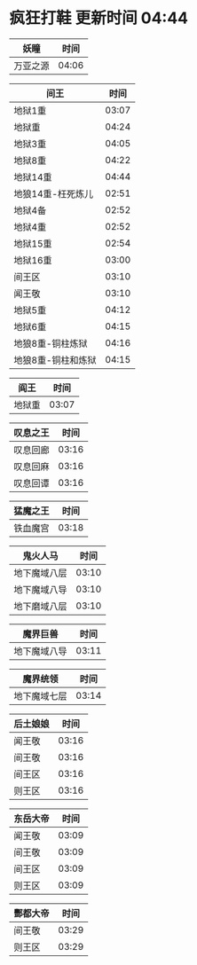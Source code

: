 # 疯狂打鞋 更新时间 04:44

| 妖瞳   | 时间    |
|--------|-------|
| 万亚之源 | 04:06 |

| 间王   | 时间    |
|--------|-------|
| 地狱1重 | 03:07 |
| 地狱重 | 04:24 |
| 地狱3重 | 04:05 |
| 地狱8重 | 04:22 |
| 地狱14重 | 04:44 |
| 地狼14重-枉死炼儿 | 02:51 |
| 地狱4备 | 02:52 |
| 地狱4重 | 02:52 |
| 地狱15重 | 02:54 |
| 地狱16重 | 03:00 |
| 间王区 | 03:10 |
| 闻王敬 | 03:10 |
| 地狱5重 | 04:12 |
| 地狱6重 | 04:15 |
| 地狼8重-铜柱炼狱 | 04:16 |
| 地狼8重-铜柱和炼狱 | 04:15 |

| 阎王   | 时间    |
|--------|-------|
| 地狱重 | 03:07 |

| 叹息之王   | 时间    |
|--------|-------|
| 叹息回廊 | 03:16 |
| 叹息回麻 | 03:16 |
| 叹息回谭 | 03:16 |

| 猛魔之王   | 时间    |
|--------|-------|
| 铁血魔宫 | 03:18 |

| 鬼火人马   | 时间    |
|--------|-------|
| 地下魔域八层 | 03:10 |
| 地下魔域八导 | 03:10 |
| 地下磨域八层 | 03:10 |

| 魔界巨兽   | 时间    |
|--------|-------|
| 地下魔域八导 | 03:11 |

| 魔界统领   | 时间    |
|--------|-------|
| 地下魔域七层 | 03:14 |

| 后土娘娘   | 时间    |
|--------|-------|
| 闻王敬 | 03:16 |
| 间王敬 | 03:16 |
| 间王区 | 03:16 |
| 则王区 | 03:16 |

| 东岳大帝   | 时间    |
|--------|-------|
| 闻王敬 | 03:09 |
| 间王敬 | 03:09 |
| 间王区 | 03:09 |
| 则王区 | 03:09 |

| 酆都大帝   | 时间    |
|--------|-------|
| 间王敬 | 03:29 |
| 则王区 | 03:29 |